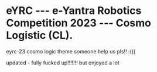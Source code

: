 # eYRC --- e-Yantra Robotics Competition 2023 --- Cosmo Logistic (CL).
eyrc-23 cosmo logic theme
someone help us pls!! :(((

updated - fully fucked up!!!!!!! but enjoyed a lot

